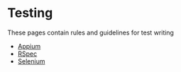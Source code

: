 # Testing

These pages contain rules and guidelines for test writing

* [Appium](/testing/appium)
* [RSpec](/testing/rspec)
* [Selenium](/testing/selenium)
